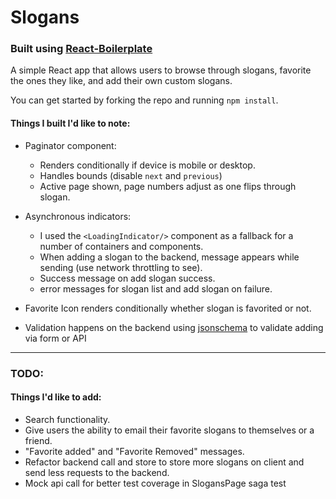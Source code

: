 # Slogans

### Built using [React-Boilerplate](https://github.com/react-boilerplate/react-boilerplate)

A simple React app that allows users to browse through slogans, favorite the ones they like, and add their own custom slogans.

You can get started by forking the repo and running `npm install`.

#### Things I built I'd like to note:
- Paginator component:
  - Renders conditionally if device is mobile or desktop.
  - Handles bounds (disable `next` and `previous`)
  - Active page shown, page numbers adjust as one flips through slogan.

- Asynchronous indicators:
  - I used the `<LoadingIndicator/>` component as a fallback for a number of containers and components.
  - When adding a slogan to the backend, message appears while sending (use network throttling to see).
  - Success message on add slogan success.
  - error messages for slogan list and add slogan on failure.

- Favorite Icon renders conditionally whether slogan is favorited or not.
- Validation happens on the backend using [jsonschema](https://www.npmjs.com/package/jsonschema) to validate adding via form or API

<hr>

### TODO:
#### Things I'd like to add:
- Search functionality.
- Give users the ability to email their favorite slogans to themselves or a friend.
- "Favorite added" and "Favorite Removed" messages.
- Refactor backend call and store to store more slogans on client and send less requests to the backend.
- Mock api call for better test coverage in SlogansPage saga test